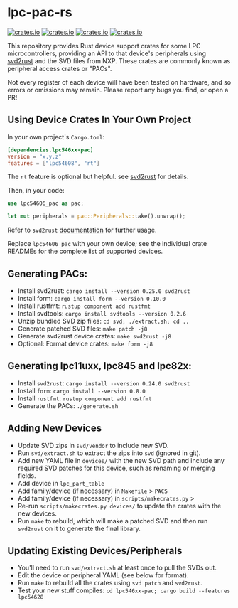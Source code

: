 # lpc-pac-rs

[![crates.io](https://img.shields.io/crates/v/lpc11uxx.svg?label=lpc11uxx)](https://crates.io/crates/lpc11uxx)
[![crates.io](https://img.shields.io/crates/v/lpc546xx-pac.svg?label=lpc546xx-pac)](https://crates.io/crates/lpc546xx-pac)
[![crates.io](https://img.shields.io/crates/v/lpc82x-pac.svg?label=lpc82x-pac)](https://crates.io/crates/lpc82x-pac)
[![crates.io](https://img.shields.io/crates/v/lpc845-pac.svg?label=lpc845-pac)](https://crates.io/crates/lpc845-pac)

This repository provides Rust device support crates for some LPC microcontrollers, providing an API to that device's peripherals using [svd2rust] and the SVD files from NXP. These crates are commonly known as peripheral access crates or "PACs".

[svd2rust]: https://github.com/rust-embedded/svd2rust

Not every register of each device will have been tested on hardware, and so errors or omissions may remain. Please report any bugs you find, or open a PR!

## Using Device Crates In Your Own Project

In your own project's `Cargo.toml`:

```toml
[dependencies.lpc546xx-pac]
version = "x.y.z"
features = ["lpc54608", "rt"] 
```

The `rt` feature is optional but helpful. see [svd2rust](https://docs.rs/svd2rust/latest/svd2rust/#the-rt-feature) for details.

Then, in your code:

```rust
use lpc54606_pac as pac;

let mut peripherals = pac::Peripherals::take().unwrap();
```

Refer to `svd2rust` [documentation](https://docs.rs/svd2rust) for further usage.

Replace `lpc54606_pac` with your own device; see the individual crate READMEs for the complete list of supported devices.

## Generating PACs:


* Install svd2rust: `cargo install --version 0.25.0 svd2rust`
* Install form: `cargo install form --version 0.10.0`
* Install rustfmt: `rustup component add rustfmt`
* Install svdtools: `cargo install svdtools --version 0.2.6`
* Unzip bundled SVD zip files: `cd svd; ./extract.sh; cd ..`
* Generate patched SVD files: `make patch -j8`
* Generate svd2rust device crates: `make svd2rust -j8`
* Optional: Format device crates: `make form -j8`



## Generating lpc11uxx, lpc845 and lpc82x:

* Install `svd2rust`: `cargo install --version 0.24.0 svd2rust`
* Install `form`: `cargo install --version 0.8.0`
* Install `rustfmt`: `rustup component add rustfmt`
* Generate the PACs: `./generate.sh`



## Adding New Devices

* Update SVD zips in `svd/vendor` to include new SVD.
* Run `svd/extract.sh` to extract the zips into `svd` (ignored in git).
* Add new YAML file in `devices/` with the new SVD path and include any
  required SVD patches for this device, such as renaming or merging fields.
* Add device in `lpc_part_table`
* Add family/device (if necessary) in `Makefile` > `PACS`
* Add family/device (if necessary) in `scripts/makecrates.py` > 
* Re-run `scripts/makecrates.py devices/` to update the crates with the new devices.
* Run `make` to rebuild, which will make a patched SVD and then run `svd2rust`
  on it to generate the final library.

## Updating Existing Devices/Peripherals

* You'll need to run `svd/extract.sh` at least once to pull the SVDs out.
* Edit the device or peripheral YAML (see below for format).
* Run `make` to rebuild all the crates using `svd patch` and `svd2rust`.
* Test your new stuff compiles: `cd lpc546xx-pac; cargo build --features lpc54628`
